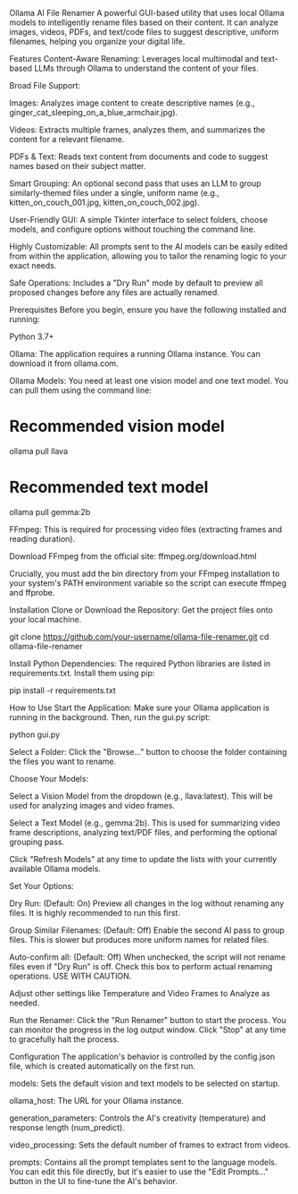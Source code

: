 Ollama AI File Renamer
A powerful GUI-based utility that uses local Ollama models to intelligently rename files based on their content. It can analyze images, videos, PDFs, and text/code files to suggest descriptive, uniform filenames, helping you organize your digital life.

Features
Content-Aware Renaming: Leverages local multimodal and text-based LLMs through Ollama to understand the content of your files.

Broad File Support:

Images: Analyzes image content to create descriptive names (e.g., ginger_cat_sleeping_on_a_blue_armchair.jpg).

Videos: Extracts multiple frames, analyzes them, and summarizes the content for a relevant filename.

PDFs & Text: Reads text content from documents and code to suggest names based on their subject matter.

Smart Grouping: An optional second pass that uses an LLM to group similarly-themed files under a single, uniform name (e.g., kitten_on_couch_001.jpg, kitten_on_couch_002.jpg).

User-Friendly GUI: A simple Tkinter interface to select folders, choose models, and configure options without touching the command line.

Highly Customizable: All prompts sent to the AI models can be easily edited from within the application, allowing you to tailor the renaming logic to your exact needs.

Safe Operations: Includes a "Dry Run" mode by default to preview all proposed changes before any files are actually renamed.

Prerequisites
Before you begin, ensure you have the following installed and running:

Python 3.7+

Ollama: The application requires a running Ollama instance. You can download it from ollama.com.

Ollama Models: You need at least one vision model and one text model. You can pull them using the command line:

# Recommended vision model
ollama pull llava

# Recommended text model
ollama pull gemma:2b

FFmpeg: This is required for processing video files (extracting frames and reading duration).

Download FFmpeg from the official site: ffmpeg.org/download.html

Crucially, you must add the bin directory from your FFmpeg installation to your system's PATH environment variable so the script can execute ffmpeg and ffprobe.

Installation
Clone or Download the Repository:
Get the project files onto your local machine.

git clone https://github.com/your-username/ollama-file-renamer.git
cd ollama-file-renamer

Install Python Dependencies:
The required Python libraries are listed in requirements.txt. Install them using pip:

pip install -r requirements.txt

How to Use
Start the Application:
Make sure your Ollama application is running in the background. Then, run the gui.py script:

python gui.py

Select a Folder:
Click the "Browse..." button to choose the folder containing the files you want to rename.

Choose Your Models:

Select a Vision Model from the dropdown (e.g., llava:latest). This will be used for analyzing images and video frames.

Select a Text Model (e.g., gemma:2b). This is used for summarizing video frame descriptions, analyzing text/PDF files, and performing the optional grouping pass.

Click "Refresh Models" at any time to update the lists with your currently available Ollama models.

Set Your Options:

Dry Run: (Default: On) Preview all changes in the log without renaming any files. It is highly recommended to run this first.

Group Similar Filenames: (Default: Off) Enable the second AI pass to group files. This is slower but produces more uniform names for related files.

Auto-confirm all: (Default: Off) When unchecked, the script will not rename files even if "Dry Run" is off. Check this box to perform actual renaming operations. USE WITH CAUTION.

Adjust other settings like Temperature and Video Frames to Analyze as needed.

Run the Renamer:
Click the "Run Renamer" button to start the process. You can monitor the progress in the log output window. Click "Stop" at any time to gracefully halt the process.

Configuration
The application's behavior is controlled by the config.json file, which is created automatically on the first run.

models: Sets the default vision and text models to be selected on startup.

ollama_host: The URL for your Ollama instance.

generation_parameters: Controls the AI's creativity (temperature) and response length (num_predict).

video_processing: Sets the default number of frames to extract from videos.

prompts: Contains all the prompt templates sent to the language models. You can edit this file directly, but it's easier to use the "Edit Prompts..." button in the UI to fine-tune the AI's behavior.